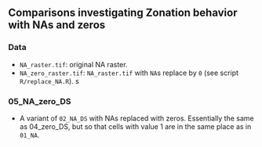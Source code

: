 ## Comparisons investigating Zonation behavior with NAs and zeros

### Data

+ `NA_raster.tif`: original NA raster.
+ `NA_zero_raster.tif`: `NA_raster.tif` with `NA`s replace by `0` (see script `R/replace_NA.R`). 
s
### 05_NA_zero_DS

+ A variant of `02_NA_DS` with NAs replaced with zeros. Essentially the same as 04_zero_DS, but so
that cells with value 1 are in the same place as in `01_NA`.